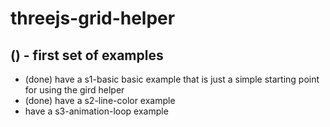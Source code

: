 # threejs-grid-helper

## () - first set of examples
* (done) have a s1-basic basic example that is just a simple starting point for using the gird helper
* (done) have a s2-line-color example
* have a s3-animation-loop example
